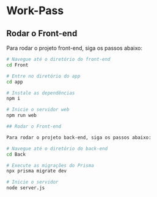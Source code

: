 # Work-Pass

## Rodar o Front-end

Para rodar o projeto front-end, siga os passos abaixo:

```bash
# Navegue até o diretório do front-end
cd Front

# Entre no diretório do app
cd app

# Instale as dependências
npm i

# Inicie o servidor web
npm run web

## Rodar o Front-end

Para rodar o projeto back-end, siga os passos abaixo:

# Navegue até o diretório do back-end
cd Back

# Execute as migrações do Prisma
npx prisma migrate dev

# Inicie o servidor
node server.js
